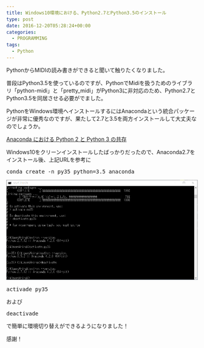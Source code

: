 ```yaml
---
title: Windows10環境における、Python2.7とPython3.5のインストール
type: post
date: 2016-12-20T05:28:24+00:00
categories:
  - PROGRAMMING
tags:
  - Python
---
```

PythonからMIDIの読み書きができると聞いて触りたくなりました。
  
普段はPython3.5を使っているのですが、PythonでMidiを扱うためのライブラリ「python-midi」と「pretty_midi」がPython3に非対応のため、Python2.7とPython3.5を同居させる必要がでました。
  
PythonをWindows環境へインストールするにはAnacondaという統合パッケージが非常に優秀なのですが、果たして2.7と3.5を両方インストールして大丈夫なのでしょうか。

<!--more-->

<a href="http://www.geocities.jp/penguinitis2002/computer/programming/Python/Anaconda_Python2_3.html" target="_blank">Anaconda における Python 2 と Python 3 の共存</a>

Windows10をクリーンインストールしたばっかりだったので、Anaconda2.7をインストール後、上記URLを参考に

<pre class="brush: plain; title: ; notranslate" title="">conda create -n py35 python=3.5 anaconda</pre>

![画像](../2016-12-20_14h18_40.png)

<pre class="brush: plain; title: ; notranslate" title="">activade py35</pre>

および

<pre class="brush: plain; title: ; notranslate" title="">deactivade</pre>

で簡単に環境切り替えができるようになりました！
  
感謝！